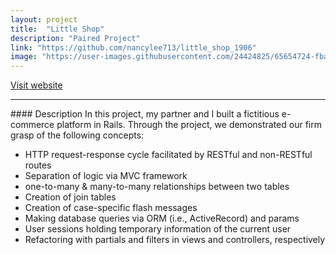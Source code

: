 ```yaml
---
layout: project
title:  "Little Shop"
description: "Paired Project"
link: "https://github.com/nancylee713/little_shop_1906"
image: "https://user-images.githubusercontent.com/24424825/65654724-fbae2480-dfd6-11e9-8544-aba59cbd5b66.png"
---
```

[Visit website](https://radiant-falls-14500.herokuapp.com/)

<hr>
#### Description
In this project, my partner and I built a fictitious e-commerce platform in Rails. Through the project, we demonstrated our firm grasp of the following concepts:

- HTTP request-response cycle facilitated by RESTful and non-RESTful routes
- Separation of logic via MVC framework
- one-to-many & many-to-many relationships between two tables
- Creation of join tables
- Creation of case-specific flash messages
- Making database queries via ORM (i.e., ActiveRecord) and params
- User sessions holding temporary information of the current user
- Refactoring with partials and filters in views and controllers, respectively
